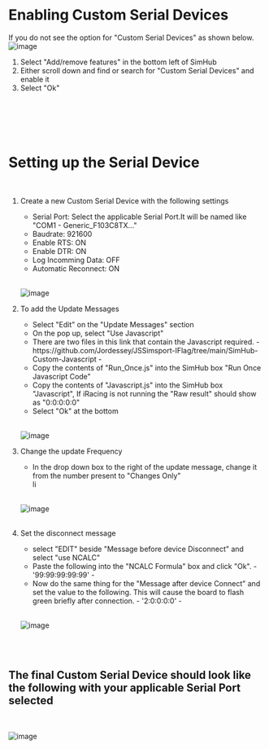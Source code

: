 <h1>Enabling Custom Serial Devices</h1>

If you do not see the option for "Custom Serial Devices" as shown below.
<br />
![image](https://github.com/user-attachments/assets/793b5f8c-a7f8-4cc9-9d66-1c7291b8dcbb)
<br />
<ol>
	<li>Select "Add/remove features" in the bottom left of SimHub</li>
 	<li>Either scroll down and find or search for "Custom Serial Devices" and enable it</li>
  	<li>Select "Ok"</li>
</ol>
<br /><br /><br /><br />
<h1>Setting up the Serial Device</h1>
<br />
<ol>
<li>Create a new Custom Serial Device with the following settings</li>
	<ul>
		<li>Serial Port: Select the applicable Serial Port.It will be named like "COM1 - Generic_F103C8TX..."</li>
		<li>Baudrate: 921600</li>
		<li>Enable RTS: ON</li>
		<li>Enable DTR: ON</li>
		<li>Log Incomming Data: OFF</li>
		<li>Automatic Reconnect: ON</li>
	</ul>
 <br />

![image](https://github.com/user-attachments/assets/d9ef0980-0c84-49ee-aebb-92d579eed422)

<li> To add the Update Messages</li>
	<ul>
		<li>Select "Edit" on the "Update Messages" section</li>
		<li>On the pop up, select "Use Javascript"</li>
		<li>There are two files in this link that contain the Javascript required. - https://github.com/Jordessey/JSSimsport-IFlag/tree/main/SimHub-Custom-Javascript -</li>
		<li>Copy the contents of "Run_Once.js" into the SimHub box "Run Once Javascript Code"</li>
		<li>Copy the contents of "Javascript.js" into the SimHub box "Javascript", If iRacing is not running the "Raw result" should show as "0:0:0:0:0"</li>
		<li>Select "Ok" at the bottom</li>
	</ul> 
 <br />
 
![image](https://github.com/user-attachments/assets/a7f6c3ba-9d85-4630-80db-64962cb07432)

<li>Change the update Frequency</li>
	<ul>
	<li>In the drop down box to the right of the update message, change it from the number present to "Changes Only"</li>li
	</ul>
<br />

![image](https://github.com/user-attachments/assets/cfa0b1c5-974c-4147-a790-8f77f1be45e8)

<br />
<li>Set the disconnect message</li>
	<ul>
		<li>select "EDIT" beside "Message before device Disconnect" and select "use NCALC"</li>
		<li>Paste the following into the "NCALC Formula" box and click "Ok". - '99:99:99:99:99' -</li>
  		<li>Now do the same thing for the "Message after device Connect" and set the value to the following. This will cause the board to flash green briefly after connection. - '2:0:0:0:0' -</li>
	</ul>
<br />

![image](https://github.com/user-attachments/assets/7cf5bf32-5512-4538-9a48-6ceffe2770f2)
</ol>

<br /><br />
<h2>The final Custom Serial Device should look like the following with your applicable Serial Port selected</h2>
<br />

![image](https://github.com/user-attachments/assets/28745963-a3b2-435b-8957-cbe12fb3b735)



  
